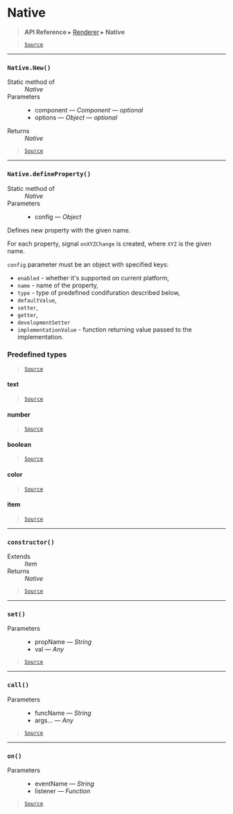 # Native

> **API Reference** ▸ [Renderer](/api/renderer.md) ▸ **Native**

<!-- toc -->

> [`Source`](https:/github.com/Neft-io/neft/blob/f9c128ccb37aa79380c961e878cd76ec9e79c99e/src/renderer/types/basics/native.litcoffee)


* * * 

### `Native.New()`

<dl><dt>Static method of</dt><dd><i>Native</i></dd><dt>Parameters</dt><dd><ul><li>component — <i>Component</i> — <i>optional</i></li><li>options — <i>Object</i> — <i>optional</i></li></ul></dd><dt>Returns</dt><dd><i>Native</i></dd></dl>


> [`Source`](https:/github.com/Neft-io/neft/blob/f9c128ccb37aa79380c961e878cd76ec9e79c99e/src/renderer/types/basics/native.litcoffee#native-nativenewcomponent-component-object-options)


* * * 

### `Native.defineProperty()`

<dl><dt>Static method of</dt><dd><i>Native</i></dd><dt>Parameters</dt><dd><ul><li>config — <i>Object</i></li></ul></dd></dl>

Defines new property with the given name.

For each property, signal `onXYZChange` is created,
where `XYZ` is the given name.

`config` parameter must be an object with specified keys:
- `enabled` - whether it's supported on current platform,
- `name` - name of the property,
- `type` - type of predefined condifuration described below,
- `defaultValue`,
- `setter`,
- `getter`,
- `developmentSetter`
- `implementationValue` - function returning value passed to the implementation.

### Predefined types


> [`Source`](https:/github.com/Neft-io/neft/blob/f9c128ccb37aa79380c961e878cd76ec9e79c99e/src/renderer/types/basics/native.litcoffee)

#### text


> [`Source`](https:/github.com/Neft-io/neft/blob/f9c128ccb37aa79380c961e878cd76ec9e79c99e/src/renderer/types/basics/native.litcoffee)

#### number


> [`Source`](https:/github.com/Neft-io/neft/blob/f9c128ccb37aa79380c961e878cd76ec9e79c99e/src/renderer/types/basics/native.litcoffee)

#### boolean


> [`Source`](https:/github.com/Neft-io/neft/blob/f9c128ccb37aa79380c961e878cd76ec9e79c99e/src/renderer/types/basics/native.litcoffee)

#### color


> [`Source`](https:/github.com/Neft-io/neft/blob/f9c128ccb37aa79380c961e878cd76ec9e79c99e/src/renderer/types/basics/native.litcoffee)

#### item


> [`Source`](https:/github.com/Neft-io/neft/blob/f9c128ccb37aa79380c961e878cd76ec9e79c99e/src/renderer/types/basics/native.litcoffee)


* * * 

### `constructor()`

<dl><dt>Extends</dt><dd><i>Item</i></dd><dt>Returns</dt><dd><i>Native</i></dd></dl>


> [`Source`](https:/github.com/Neft-io/neft/blob/f9c128ccb37aa79380c961e878cd76ec9e79c99e/src/renderer/types/basics/native.litcoffee#native-nativeconstructor--item)


* * * 

### `set()`

<dl><dt>Parameters</dt><dd><ul><li>propName — <i>String</i></li><li>val — <i>Any</i></li></ul></dd></dl>


> [`Source`](https:/github.com/Neft-io/neft/blob/f9c128ccb37aa79380c961e878cd76ec9e79c99e/src/renderer/types/basics/native.litcoffee#nativesetstring-propname-any-val)


* * * 

### `call()`

<dl><dt>Parameters</dt><dd><ul><li>funcName — <i>String</i></li><li>args... — <i>Any</i></li></ul></dd></dl>


> [`Source`](https:/github.com/Neft-io/neft/blob/f9c128ccb37aa79380c961e878cd76ec9e79c99e/src/renderer/types/basics/native.litcoffee#nativecallstring-funcname-any-args)


* * * 

### `on()`

<dl><dt>Parameters</dt><dd><ul><li>eventName — <i>String</i></li><li>listener — <i>Function</i></li></ul></dd></dl>


> [`Source`](https:/github.com/Neft-io/neft/blob/f9c128ccb37aa79380c961e878cd76ec9e79c99e/src/renderer/types/basics/native.litcoffee#nativeonstring-eventname-function-listener)

